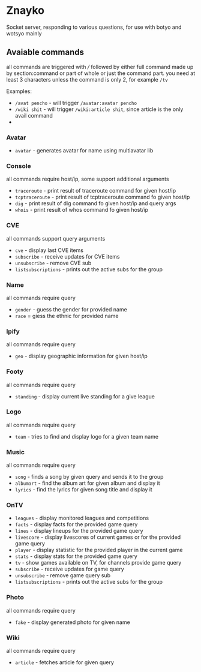 # Znayko

Socket server, responding to various questions, for use with botyo and wotsyo mainly

## Avaiable commands

all commands are triggered with */* followed by either full command made up by section:command or part of whole or just the command part. you need at least 3 characters unless the command is only 2, for example `/tv`

Examples:

* `/avat pencho` - will trigger `/avatar:avatar pencho`
* `/wiki shit` - will trigger `/wiki:article shit`, since article is the only avail command
* 

### Avatar

* `avatar` - generates avatar for name using multiavatar lib

### Console

all commands require host/ip, some support additional arguments

* `traceroute` - print result of traceroute command for given host/ip
* `tcptraceroute` - print result of tcptraceroute command fo given host/ip
* `dig` - print result of dig command fo given host/ip and query args
* `whois` - print result of whos command fo given host/ip

### CVE

all commands support query arguments

* `cve` - display last CVE items
* `subscribe` - receive updates for CVE items
* `unsubscribe` - remove CVE sub
* `listsubscriptions` - prints out the active subs for the group


### Name

all commands require query

* `gender` - guess the gender for provided name
* `race` = giess the ethnic for provided name

### Ipify

all commands require query


* `geo` - display geographic information for given host/ip


### Footy

all commands require query


* `standing` - display current live standing for a give league

### Logo

all commands require query


* `team` - tries to find and display logo for a given team name


### Music

all commands require query


* `song` - finds a song by given query and sends it to the group
* `albumart` - find the album art for given album and display it
* `lyrics` - find the lyrics for given song title and display it

### OnTV

* `leagues` - display monitored leagues and competitions
* `facts` - display facts for the provided game query
* `lines` - display lineups for the provided game query
* `livescore` - display livescores of current games or for the provided game query
* `player` - display statistic for the provided player in the current game
* `stats` - display stats for the provided game query
* `tv` - show games available on TV, for channels provide game query
* `subscribe` - receive updates for game query
* `unsubscribe` - remove game query sub
* `listsubscriptions` - prints out the active subs for the group
### Photo

all commands require query


* `fake` - display generated photo for given name

### Wiki

all commands require query

* `article` - fetches article for given query